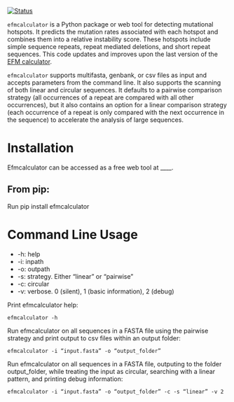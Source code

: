 [![Status](https://github.com/barricklab/efm-calculator2/actions/workflows/package_and_test.yml/badge.svg)](https://github.com/barricklab/efm-calculator2/actions/workflows/package_and_test.yml)

`efmcalculator` is a Python package or web tool for detecting mutational hotspots. It predicts the mutation rates associated with each hotspot and combines them into a relative instability score. These hotspots include simple sequence repeats, repeat mediated deletions, and short repeat sequences. This code updates and improves upon the last version of the [EFM calculator](https://github.com/barricklab/efm-calculator).

`efmcalculator` supports multifasta, genbank, or csv files as input and accepts parameters from the command line. It also supports the scanning of both linear and circular sequences. It defaults to a pairwise comparison strategy (all occurrences of a repeat are compared with all other occurrences), but it also contains an option for a linear comparison strategy (each occurrence of a repeat is only compared with the next occurrence in the sequence) to accelerate the analysis of large sequences.


# Installation
Efmcalculator can be accessed as a free web tool at ____.

## From pip:
Run pip install efmcalculator

# Command Line Usage
- -h: help
- -i: inpath
- -o: outpath
- -s: strategy. Either “linear” or “pairwise”
- -c: circular
- -v: verbose. 0 (silent), 1 (basic information), 2 (debug)

Print efmcalculator help:
```
efmcalculator -h
```

Run efmcalculator on all sequences in a FASTA file using the pairwise strategy and print output to csv files within an output folder:
```
efmcalculator -i “input.fasta” -o “output_folder”
```

Run efmcalculator on all sequences in a FASTA file, outputing to the folder output_folder, while treating the input as circular, searching with a linear pattern, and printing debug information:
```
efmcalculator -i “input.fasta” -o “output_folder” -c -s “linear” -v 2
```
